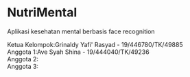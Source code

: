 # NutriMental

Aplikasi kesehatan mental berbasis face recognition

Ketua Kelompok:Grinaldy Yafi' Rasyad - 19/446780/TK/49885
<br>
Anggota 1:Ave Syah Shina - 19/444040/TK/49236
<br>
Anggota 2:
<br>
Anggota 3: